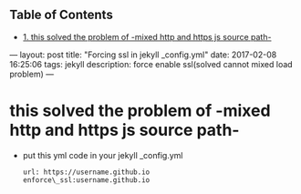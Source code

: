 <div id="table-of-contents">
<h2>Table of Contents</h2>
<div id="text-table-of-contents">
<ul>
<li><a href="#sec-1">1. this solved the problem of -mixed http and https js source path-</a></li>
</ul>
</div>
</div>

&#x2014;
layout: post
title: "Forcing ssl in jekyll \_config.yml"
date: 2017-02-08 16:25:06
tags: jekyll
description: force enable ssl(solved cannot mixed load problem)
&#x2014;

# this solved the problem of -mixed http and https js source path-<a id="sec-1" name="sec-1"></a>

-   put this yml code in your jekyll \_config.yml
    
        url: https://username.github.io
        enforce\_ssl:username.github.io
